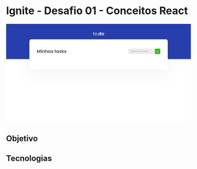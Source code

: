 # Ignite - Desafio 01 - Conceitos React
![Snapshot Desafio 01 Conceitos React](/design/ignite-desafio01-conceitos-react.jpg)

## Objetivo

## Tecnologias